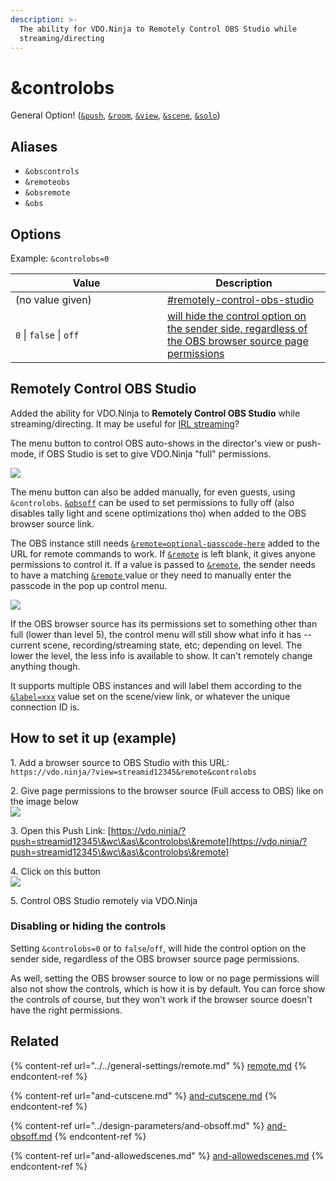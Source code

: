 ```yaml
---
description: >-
  The ability for VDO.Ninja to Remotely Control OBS Studio while
  streaming/directing
---
```


# \&controlobs

General Option! ([`&push`](../../source-settings/push.md), [`&room`](../../general-settings/room.md), [`&view`](../view-parameters/view.md), [`&scene`](../view-parameters/scene.md), [`&solo`](../mixer-scene-parameters/and-solo.md))

## Aliases

* `&obscontrols`
* `&remoteobs`
* `&obsremote`
* `&obs`

## Options

Example: `&controlobs=0`

<table><thead><tr><th width="227">Value</th><th>Description</th></tr></thead><tbody><tr><td>(no value given)</td><td><a data-mention href="and-controlobs.md#remotely-control-obs-studio">#remotely-control-obs-studio</a></td></tr><tr><td><code>0</code> | <code>false</code> | <code>off</code></td><td><a href="and-controlobs.md#disabling-or-hiding-the-controls">will hide the control option on the sender side, regardless of the OBS browser source page permissions</a></td></tr></tbody></table>

## Remotely Control OBS Studio

Added the ability for VDO.Ninja to **Remotely Control OBS Studio** while streaming/directing. It may be useful for [IRL streaming](https://restream.io/blog/irl-streaming-ultimate-guide/)?

The menu button to control OBS auto-shows in the director's view or push-mode, if OBS Studio is set to give VDO.Ninja "full" permissions.

![](<../../.gitbook/assets/image (103).png>)

The menu button can also be added manually, for even guests, using `&controlobs`. [`&obsoff`](../design-parameters/and-obsoff.md) can be used to set permissions to fully off (also disables tally light and scene optimizations tho) when added to the OBS browser source link.

The OBS instance still needs [`&remote=optional-passcode-here`](../../general-settings/remote.md) added to the URL for remote commands to work. If [`&remote`](../../general-settings/remote.md) is left blank, it gives anyone permissions to control it. If a value is passed to [`&remote`](../../general-settings/remote.md), the sender needs to have a matching [`&remote` ](../../general-settings/remote.md)value or they need to manually enter the passcode in the pop up control menu.

![](<../../.gitbook/assets/image (105).png>)

If the OBS browser source has its permissions set to something other than full (lower than level 5), the control menu will still show what info it has -- current scene, recording/streaming state, etc; depending on level. The lower the level, the less info is available to show. It can't remotely change anything though.

It supports multiple OBS instances and will label them according to the [`&label=xxx`](../../general-settings/label.md) value set on the scene/view link, or whatever the unique connection ID is.

## How to set it up (example)

1\. Add a browser source to OBS Studio with this URL:\
`https://vdo.ninja/?view=streamid12345&remote&controlobs`

2\. Give page permissions to the browser source (Full access to OBS) like on the image below\
![](<../../.gitbook/assets/image (111).png>)

3\. Open this Push Link: [https://vdo.ninja/?push=streamid12345\&wc\&as\&controlobs\&remote](https://vdo.ninja/?push=streamid12345\&wc\&as\&controlobs\&remote)

4\. Click on this button\
![](<../../.gitbook/assets/image (118).png>)

5\. Control OBS Studio remotely via VDO.Ninja

### Disabling or hiding the controls

Setting `&controlobs=0` or to `false`/`off`, will hide the control option on the sender side, regardless of the OBS browser source page permissions.

As well, setting the OBS browser source to low or no page permissions will also not show the controls, which is how it is by default.  You can force show the controls of course, but they won't work if the browser source doesn't have the right permissions.

## Related

{% content-ref url="../../general-settings/remote.md" %}
[remote.md](../../general-settings/remote.md)
{% endcontent-ref %}

{% content-ref url="and-cutscene.md" %}
[and-cutscene.md](and-cutscene.md)
{% endcontent-ref %}

{% content-ref url="../design-parameters/and-obsoff.md" %}
[and-obsoff.md](../design-parameters/and-obsoff.md)
{% endcontent-ref %}

{% content-ref url="and-allowedscenes.md" %}
[and-allowedscenes.md](and-allowedscenes.md)
{% endcontent-ref %}
